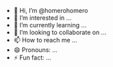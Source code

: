 - 👋 Hi, I’m @homerohomero
- 👀 I’m interested in ...
- 🌱 I’m currently learning ...
- 💞️ I’m looking to collaborate on ...
- 📫 How to reach me ...
- 😄 Pronouns: ...
- ⚡ Fun fact: ...

<!---
homerohomero/homerohomero is a ✨ special ✨ repository because its `README.md` (this file) appears on your GitHub profile.
You can click the Preview link to take a look at your changes.
--->
